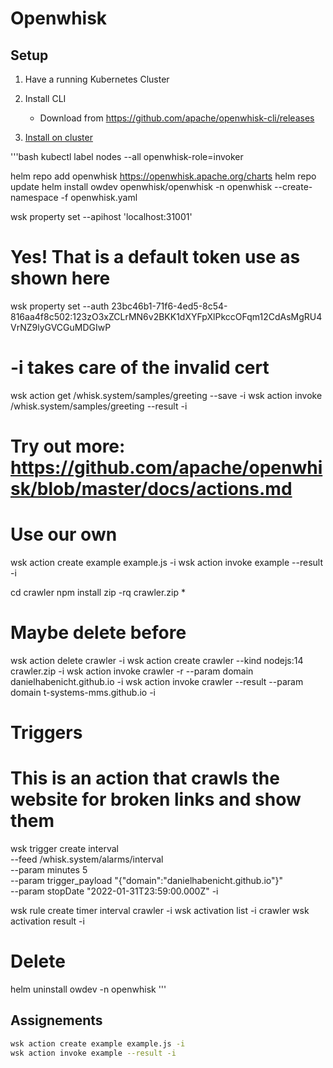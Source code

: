 # Openwhisk

## Setup

1. Have a running Kubernetes Cluster
2. Install CLI

   - Download from https://github.com/apache/openwhisk-cli/releases

3. [Install on cluster](https://github.com/apache/openwhisk-deploy-kube/blob/master/README.md)

'''bash
kubectl label nodes --all openwhisk-role=invoker

helm repo add openwhisk https://openwhisk.apache.org/charts
helm repo update
helm install owdev openwhisk/openwhisk -n openwhisk --create-namespace -f openwhisk.yaml

wsk property set --apihost 'localhost:31001'

# Yes! That is a default token use as shown here

wsk property set --auth 23bc46b1-71f6-4ed5-8c54-816aa4f8c502:123zO3xZCLrMN6v2BKK1dXYFpXlPkccOFqm12CdAsMgRU4VrNZ9lyGVCGuMDGIwP

# -i takes care of the invalid cert

wsk action get /whisk.system/samples/greeting --save -i
wsk action invoke /whisk.system/samples/greeting --result -i

# Try out more: https://github.com/apache/openwhisk/blob/master/docs/actions.md

# Use our own

wsk action create example example.js -i
wsk action invoke example --result -i

cd crawler
npm install
zip -rq crawler.zip \*

# Maybe delete before

wsk action delete crawler -i
wsk action create crawler --kind nodejs:14 crawler.zip -i
wsk action invoke crawler -r --param domain danielhabenicht.github.io -i
wsk action invoke crawler --result --param domain t-systems-mms.github.io -i

# Triggers

# This is an action that crawls the website for broken links and show them

wsk trigger create interval \
 --feed /whisk.system/alarms/interval \
 --param minutes 5 \
 --param trigger_payload "{\"domain\":\"danielhabenicht.github.io\"}" \
 --param stopDate "2022-01-31T23:59:00.000Z" -i

wsk rule create timer interval crawler -i
wsk activation list -i crawler
wsk activation result -i <Activation ID>

# Delete

helm uninstall owdev -n openwhisk
'''

## Assignements

```bash
wsk action create example example.js -i
wsk action invoke example --result -i
```
